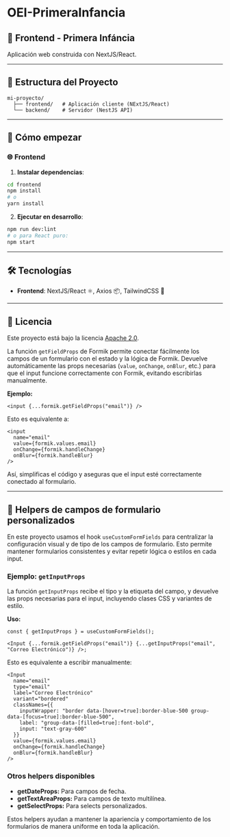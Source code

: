 # OEI-PrimeraInfancia

## 🌟 Frontend - Primera Infáncia

Aplicación web construida con NextJS/React.

---

## 📁 Estructura del Proyecto

```
mi-proyecto/
  ├── frontend/   # Aplicación cliente (NExtJS/React)
  └── backend/    # Servidor (NestJS API)
```

---

## 🚀 Cómo empezar

### 🌐 **Frontend**

1. **Instalar dependencias**:

```bash
cd frontend
npm install
# o
yarn install
```

2. **Ejecutar en desarrollo**:

```bash
npm run dev:lint
# o para React puro:
npm start
```

---

## 🛠️ **Tecnologías**

- **Frontend**: NextJS/React ⚛️, Axios 📦, TailwindCSS 💨

---

## 📄 Licencia

Este proyecto está bajo la licencia [Apache 2.0](LICENSE).

La función `getFieldProps` de Formik permite conectar fácilmente los campos de un formulario con el estado y la lógica de Formik.
Devuelve automáticamente las props necesarias (`value`, `onChange`, `onBlur`, etc.) para que el input funcione correctamente con Formik, evitando escribirlas manualmente.

**Ejemplo:**

```tsx
<input {...formik.getFieldProps("email")} />
```

Esto es equivalente a:

```tsx
<input
  name="email"
  value={formik.values.email}
  onChange={formik.handleChange}
  onBlur={formik.handleBlur}
/>
```

Así, simplificas el código y aseguras que el input esté correctamente conectado al formulario.

---

## 📝 Helpers de campos de formulario personalizados

En este proyecto usamos el hook `useCustomFormFields` para centralizar la configuración visual y de tipo de los campos de formulario.
Esto permite mantener formularios consistentes y evitar repetir lógica o estilos en cada input.

### Ejemplo: `getInputProps`

La función `getInputProps` recibe el tipo y la etiqueta del campo, y devuelve las props necesarias para el input, incluyendo clases CSS y variantes de estilo.

**Uso:**

```tsx
const { getInputProps } = useCustomFormFields();

<Input {...formik.getFieldProps("email")} {...getInputProps("email", "Correo Electrónico")} />;
```

Esto es equivalente a escribir manualmente:

```tsx
<Input
  name="email"
  type="email"
  label="Correo Electrónico"
  variant="bordered"
  classNames={{
    inputWrapper: "border data-[hover=true]:border-blue-500 group-data-[focus=true]:border-blue-500",
    label: "group-data-[filled=true]:font-bold",
    input: "text-gray-600"
  }}
  value={formik.values.email}
  onChange={formik.handleChange}
  onBlur={formik.handleBlur}
/>
```

### Otros helpers disponibles

- **getDateProps:** Para campos de fecha.
- **getTextAreaProps:** Para campos de texto multilínea.
- **getSelectProps:** Para selects personalizados.

Estos helpers ayudan a mantener la apariencia y comportamiento de los formularios de manera uniforme en toda la aplicación.
